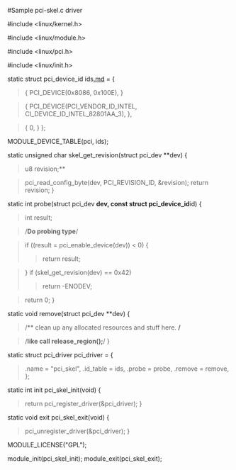 #Sample pci-skel.c driver

#include <linux/kernel.h>

#include <linux/module.h>

#include <linux/pci.h>

#include <linux/init.h>



static struct pci\_device\_id ids[.md](.md) = {

> { PCI\_DEVICE(0x8086, 0x100E), }

> { PCI\_DEVICE(PCI\_VENDOR\_ID\_INTEL, CI\_DEVICE\_ID\_INTEL\_82801AA\_3), },

> { 0, }
};

MODULE\_DEVICE\_TABLE(pci, ids);

static unsigned char skel\_get\_revision(struct pci\_dev **dev)
{
> u8 revision;**

> pci\_read\_config\_byte(dev, PCI\_REVISION\_ID, &revision);
> return revision;
}

static int probe(struct pci\_dev **dev, const struct pci\_device\_id**id)
{
> int result;

> /**Do probing type**/

> if ((result = pci\_enable\_device(dev)) < 0) {
> > return result;

> }
> if (skel\_get\_revision(dev) == 0x42)
> > return -ENODEV;

> return 0;
}

static void remove(struct pci\_dev **dev)
{
> /** clean up any allocated resources and stuff here. **/**

> /**like call release\_region();**/
}

static struct pci\_driver pci\_driver = {
> .name = "pci\_skel",
> .id\_table = ids,
> .probe = probe,
> .remove = remove,
};

static int init pci\_skel\_init(void)
{
> return pci\_register\_driver(&pci\_driver);
}

static void exit pci\_skel\_exit(void)
{
> pci\_unregister\_driver(&pci\_driver);
}

MODULE\_LICENSE("GPL");

module\_init(pci\_skel\_init);
module\_exit(pci\_skel\_exit);